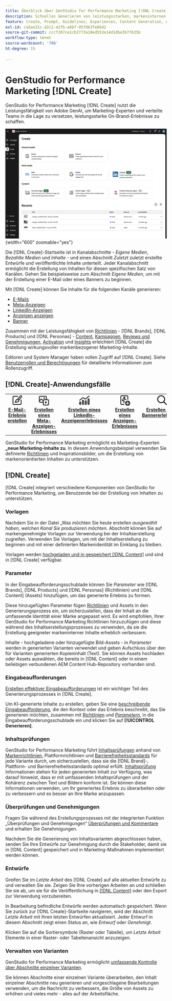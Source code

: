 ```yaml
---
title: Überblick über GenStudio for Performance Marketing [!DNL Create]
description: Schnelles Generieren von leistungsstarken, markeninternen Inhalten mit generativer KI in Adobe GenStudio for Performance Marketing [!DNL Create].
feature: Create, Prompt, Guidelines, Experiences, Content Generation, Approval
exl-id: ca5ee31c-d2c2-42fb-a6bf-05fd63fe86d2
source-git-commit: cccf207ce1cb2773a18ed553e14d1dbe3b77635b
workflow-type: tm+mt
source-wordcount: '708'
ht-degree: 1%

---
```


# GenStudio for Performance Marketing [!DNL Create]

GenStudio for Performance Marketing [!DNL Create] nutzt die Leistungsfähigkeit von Adobe GenAI, um Marketing-Experten und verteilte Teams in die Lage zu versetzen, leistungsstarke On-Brand-Erlebnisse zu schaffen.

![Startseite erstellen](/help/assets/create-home.png){width="600" zoomable="yes"}

Die [!DNL Create]-Startseite ist in Kanalabschnitte - _Eigene Medien_, _Bezahlte Medien_ und _Inhalte_ - und einen Abschnitt _Zuletzt_ zuletzt erstellte Entwürfe und veröffentlichte Inhalte unterteilt. Jeder Kanalabschnitt ermöglicht die Erstellung von Inhalten für diesen spezifischen Satz von Kanälen. Gehen Sie beispielsweise zum Abschnitt _Eigene Medien_, um mit der Erstellung einer E-Mail oder eines Banners zu beginnen.

Mit [!DNL Create] können Sie Inhalte für die folgenden Kanäle generieren:

* [E-Mails](email-experiences.md)
* [Meta-Anzeigen](meta-experiences.md)
* [LinkedIn-Anzeigen](linkedin-experiences.md)
* [Anzeigen anzeigen](display-ad-experiences.md)
* [Banner](banner-experiences.md)

Zusammen mit der Leistungsfähigkeit von [Richtlinien](/help/user-guide/guidelines/overview.md) - [!DNL Brands], [!DNL Products] und [!DNL Personas] - [Content](/help/user-guide/content/overview.md), [Kampagnen](/help/user-guide/campaigns/overview.md), [Reviews und Genehmigungen](/help/user-guide/approvals/overview.md), [Activation](/help/user-guide/activation/overview.md) und [Insights](/help/user-guide/insights/overview.md) erleichtert [!DNL Create] die Erstellung wirkungsvoller markenbezogener Marketing-Inhalte.

Editoren und System Manager haben vollen Zugriff auf [!DNL Create]. Siehe [Benutzerrollen und Berechtigungen](/help/user-guide/user-roles.md) für detaillierte Informationen zum Rollenzugriff.

## [!DNL Create]-Anwendungsfälle 

<table style="table-layout:fixed">
<tr style="border: 0;">
   <td align="center" valign="top" width="100">
      <a href="/help/user-guide/create/create-email-experience.md">
      <img alt="Erstellen neuer Inhalte" src="../../assets/icons/icon-create.svg" width="35">
      </a>
      <div>
         <a href="/help/user-guide/create/create-email-experience.md">
         <strong>E-Mail-Erlebnis erstellen</strong>
         </a>
      </div>
   </td>
   <td align="center" valign="top" width="100">
      <a href="/help/user-guide/create/create-meta-ad.md">
      <img alt="Erstellen eines Meta-Anzeigen-Erlebnisses" src="../../assets/icons/icon-asset.svg" width="35">
      </a>
      <div>
         <a href="/help/user-guide/create/create-meta-ad.md">
         <strong>Erstellen eines Meta-Anzeigen-Erlebnisses</strong>
         </a>
      </div>
   </td>
   <td align="center" valign="top" width="100">
      <a href="/help/user-guide/create/create-linkedin.md">
      <img alt="Erstellen eines LinkedIn-Anzeigenerlebnisses" src="../../assets/icons/icon-dataAnalytics.svg" width="35">
      </a>
      <div>
         <a href="/help/user-guide/create/create-linkedin.md">
         <strong>Erstellen eines LinkedIn-Anzeigenerlebnisses</strong>
         </a>
      </div>
   </td>
   <td align="center" valign="top" width="100">
      <a href="/help/user-guide/create/create-display-ad.md">
      <img alt="Erstellen eines Anzeigen-Erlebnisses" src="../../assets/icons/icon-addTemplate.svg" width="35">
      </a>
      <div>
         <a href="/help/user-guide/create/create-display-ad.md">
         <strong>Erstellen eines Anzeigen-Erlebnisses</strong>
         </a>
      </div>
   </td>
   <td align="center" valign="top" width="100">
      <a href="/help/user-guide/create/create-banner-experience.md">
      <img alt="Erstellen eines Bannererlebnisses" src="../../assets/icons/icon-search.png" width="35">
      </a>
      <div>
         <a href="/help/user-guide/create/create-banner-experience.md">
         <strong>Erstellen eines Bannererlebnisses</strong>
         </a>
      </div>
   </td>
</tr>
</table>

GenStudio for Performance Marketing ermöglicht es Marketing-Experten **„neue Marketing-Inhalte zu**. In diesem Anwendungsbeispiel verwenden Sie definierte [Richtlinien](/help/user-guide/guidelines/overview.md) und Inspirationsbilder, um die Erstellung von markenorientierten Inhalten zu unterstützen.

## [!DNL Create]

[!DNL Create] integriert verschiedene Komponenten von GenStudio for Performance Marketing, um Benutzende bei der Erstellung von Inhalten zu unterstützen.

### Vorlagen

Nachdem Sie in der Datei „Was möchten Sie heute erstellen _ausgewählt haben, welchen Kanal Sie produzieren möchten._ Abschnitt können Sie auf markengenehmigte Vorlagen zur Verwendung bei der Inhaltserstellung zugreifen. Verwenden Sie Vorlagen, um mit der Inhaltserstellung zu beginnen und mit einer definierten Markenidentität im Einklang zu bleiben.

Vorlagen werden [hochgeladen und in gespeichert [!DNL Content]](/help/user-guide/content/overview.md) und sind in [!DNL Create] verfügbar.

### Parameter

In der Eingabeaufforderungsschublade können Sie _Parameter_ wie [!DNL Brands], [!DNL Products] und [!DNL Personas] (Richtlinien) und [!DNL Content] (Assets) hinzufügen, um das generierte Erlebnis zu formen.

Diese hinzugefügten Parameter fügen [Richtlinien](/help/user-guide/guidelines/overview.md) und Assets in den Generierungsprozess ein, um sicherzustellen, dass der Inhalt an die umfassende Identität einer Marke angepasst wird. Es wird empfohlen, Ihrer GenStudio for Performance Marketing Richtlinien hinzuzufügen und diese während des Inhaltserstellungsprozesses zu verwenden, da sie die Erstellung geeigneter markeninterner Inhalte erheblich verbessern.

Inhalte - hochgeladene oder hinzugefügte Bild-Assets - in _Parameter_ werden in generierten Varianten verwendet und geben Aufschluss über den für Varianten generierten Kopieninhalt (Text). Sie können Assets hochladen oder Assets auswählen, die bereits in [!DNL Content] oder in einem beliebigen verbundenen AEM Content Hub-Repository vorhanden sind.

### Eingabeaufforderungen

[Erstellen effektiver Eingabeaufforderungen](/help/user-guide/effective-prompts.md) ist ein wichtiger Teil des Generierungsprozesses in [!DNL Create].

Um KI-generierte Inhalte zu erstellen, geben Sie eine [beschreibende Eingabeaufforderung](/help/user-guide/effective-prompts.md), die den Kontext oder das Erlebnis beschreibt, das Sie generieren möchten, zusammen mit [Richtlinien](/help/user-guide/guidelines/overview.md) und [_Parametern_](#parameters), in die Eingabeaufforderungsschublade ein und klicken Sie auf **[!UICONTROL Generieren]**.

### Inhaltsprüfungen

GenStudio for Performance Marketing führt [Inhaltsprüfungen](/help/user-guide/guidelines/brand-validation.md#content-check-panel) anhand von [Markenrichtlinien](/help/user-guide/guidelines/brands.md), Plattformrichtlinien und [Barrierefreiheitsstandards](/help/user-guide/guidelines/overview.md#compliance) für jede Variante durch, um sicherzustellen, dass sie die [!DNL Brand]-, Plattform- und Barrierefreiheitsstandards optimal erfüllt. [Inhaltsprüfung](/help/user-guide/guidelines/brand-validation.md#content-check-summary) Informationen stehen für jeden generierten Inhalt zur Verfügung, was darauf hinweist, dass er mit umfassenden Inhaltsprüfungen und der Kohärenz zwischen Text und Bildern konform ist. Sie können diese Informationen verwenden, um Ihr generiertes Erlebnis zu überarbeiten oder zu verbessern und es besser an Ihre Marke anzupassen.

### Überprüfungen und Genehmigungen

Fragen Sie während des Erstellungsprozesses mit der integrierten Funktion „Überprüfungen und Genehmigungen“ [ Überprüfungen und Kommentare ](/help/user-guide/approvals/overview.md) und erhalten Sie Genehmigungen.

Nachdem Sie die Generierung von Inhaltsvarianten abgeschlossen haben, senden Sie Ihre Entwürfe zur Genehmigung durch die Stakeholder, damit sie in [!DNL Content] gespeichert und in Marketing-Maßnahmen implementiert werden können.

### Entwürfe

Greifen Sie im _Letzte Arbeit_ des [!DNL Create] auf alle aktuellen Entwürfe zu und verwalten Sie sie. Zeigen Sie Ihre vorherigen Arbeiten an und schließen Sie sie ab, um sie für die Veröffentlichung in [[!DNL Content]](/help/user-guide/content/overview.md) oder den Export zur Verwendung vorzubereiten.

In Bearbeitung befindliche Entwürfe werden automatisch gespeichert. Wenn Sie zurück zur [!DNL Create]-Startseite navigieren, wird der Abschnitt _Letzte Arbeit_ mit Ihren letzten Entwürfen aktualisiert. Jeder Entwurf in diesem Abschnitt zeigt einen Status an, wie _Entwurf_ oder _Genehmigt_.

Klicken Sie auf die Sortiersymbole (Raster oder Tabelle), um _Letzte Arbeit_ Elemente in einer Raster- oder Tabellenansicht anzuzeigen.

### Verwalten von Varianten

GenStudio for Performance Marketing ermöglicht [umfassende Kontrolle über Abschnitte einzelner Varianten](/help/user-guide/create/manage-variants.md).

Sie können Abschnitte einer einzelnen Variante überarbeiten, den Inhalt einzelner Abschnitte neu generieren und vorgeschlagene Bearbeitungen verwenden, um die Nachricht zu verbessern, die Größe von Assets zu erhöhen und vieles mehr - alles auf der Arbeitsfläche.
